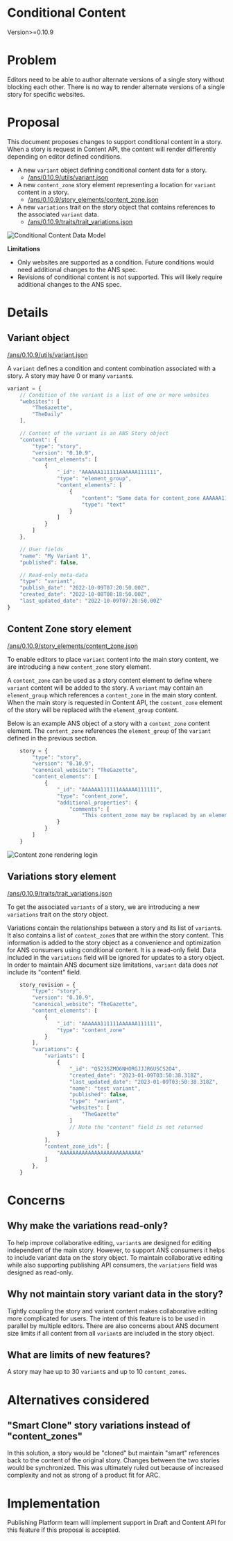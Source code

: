 # Conditional Content

Version>=0.10.9

# Problem

Editors need to be able to author alternate versions of a single story without blocking each other.  There is no way to render alternate versions of a single story for specific websites.

# Proposal

This document proposes changes to support conditional content in a story.  When a story is request in Content API, the content will render differently depending on editor defined conditions.

* A new `variant` object defining conditional content data for a story. 
  * [/ans/0.10.9/utils/variant.json](https://github.com/washingtonpost/ans-schema/blob/master/src/main/resources/schema/ans/0.10.9/utils/variant.json)
* A new `content_zone` story element representing a location for `variant` content in a story.
  * [/ans/0.10.9/story_elements/content_zone.json](https://github.com/washingtonpost/ans-schema/blob/master/src/main/resources/schema/ans/0.10.9/story_elements/content_zone.json)
* A new `variations` trait on the story object that contains references to the associated `variant` data.
  * [/ans/0.10.9/traits/trait_variations.json](https://github.com/washingtonpost/ans-schema/blob/master/src/main/resources/schema/ans/0.10.9/traits/trait_variations.json)

![Conditional Content Data Model](../img/conditional-content-data-model.png)

**Limitations**
* Only websites are supported as a condition.  Future conditions would need additional changes to the ANS spec.
* Revisions of conditional content is not supported.  This will likely require additional changes to the ANS spec.

# Details

## Variant object

[/ans/0.10.9/utils/variant.json](https://github.com/washingtonpost/ans-schema/blob/master/src/main/resources/schema/ans/0.10.9/utils/variant.json)

A `variant` defines a condition and content combination associated with a story.  A story may have 0 or many `variant`s.

```javascript
variant = {
    // Condition of the variant is a list of one or more websites
    "websites": [            
        "TheGazette",
        "TheDaily"
    ],

    // Content of the variant is an ANS Story object
    "content": {
        "type": "story",
        "version": "0.10.9",
        "content_elements": [
            {
                "_id": "AAAAAA111111AAAAAA111111",
                "type": "element_group",
                "content_elements": [
                    {
                        "content": "Some data for content_zone AAAAAA111111AAAAAA111111",
                        "type": "text"
                    }
                ]
            }
        ]
    },

    // User fields
    "name": "My Variant 1",                           
    "published": false,                             

    // Read-only meta-data
    "type": "variant",
    "publish_date": "2022-10-09T07:20:50.00Z",
    "created_date": "2022-10-08T08:18:50.00Z",
    "last_updated_date": "2022-10-09T07:20:50.00Z"
}
```


## Content Zone story element

[/ans/0.10.9/story_elements/content_zone.json](https://github.com/washingtonpost/ans-schema/blob/master/src/main/resources/schema/ans/0.10.9/story_elements/content_zone.json)

To enable editors to place `variant` content into the main story content, we are introducing a new `content_zone` story element.

A `content_zone` can be used as a story content element to define where `variant` content will be added to the story.  A `variant` may contain an `element_group` which references a `content_zone` in the main story content.  When the main story is requested in Content API, the `content_zone` element of the story will be replaced with the `element_group` content.  

Below is an example ANS object of a story with a `content_zone` content element.  The `content_zone` references the `element_group` of the `variant` defined in the previous section.

```javascript
    story = {
        "type": "story",
        "version": "0.10.9",
        "canonical_website": "TheGazette",
        "content_elements": [
            {
                "_id": "AAAAAA111111AAAAAA111111",
                "type": "content_zone",
                "additional_properties": {
                    "comments": [
                        "This content_zone may be replaced by an element_group from a variant"
                }
            }
        ]
    }
```

![Content zone rendering login](../img/content-zone-rendering-logic.png)


## Variations story element

[/ans/0.10.9/traits/trait_variations.json](https://github.com/washingtonpost/ans-schema/blob/master/src/main/resources/schema/ans/0.10.9/traits/trait_variations.json)

To get the associated `variants` of a story, we are introducing a new `variations` trait on the story object.

Variations contain the relationships between a story and its list of `variant`s.  It also contains a list of `content_zone`s that are within the story content.  This information is added to the story object as a convenience and optimization for ANS consumers using conditional content.  It is a read-only field.  Data included in the `variations` field will be ignored for updates to a story object.  In order to maintain ANS document size limitations, `variant` data does *not* include its "content" field.

```javascript
    story_revision = {
        "type": "story",
        "version": "0.10.9",
        "canonical_website": "TheGazette",
        "content_elements": [
            {
                "_id": "AAAAAA111111AAAAAA111111",
                "type": "content_zone"
            }
        ],
        "variations": {
            "variants": [
                {
                    "_id": "Q523SZMO6NHORGJJJR6USCS2O4",
                    "created_date": "2023-01-09T03:50:38.318Z",
                    "last_updated_date": "2023-01-09T03:50:38.318Z",
                    "name": "test variant",
                    "published": false,
                    "type": "variant",
                    "websites": [
                        "TheGazette"
                    ]
                    // Note the "content" field is not returned
                }
            ],
            "content_zone_ids": [
                "AAAAAAAAAAAAAAAAAAAAAAAAAA"
            ]
        },
    }
```

# Concerns

## Why make the variations read-only?

To help improve collaborative editing, `variant`s are designed for editing independent of the main story.  However, to support ANS consumers it helps to include variant data on the story object.  To maintain collaborative editing while also supporting publishing API consumers, the `variations` field was designed as read-only.

## Why not maintain story variant data in the story?

Tightly coupling the story and variant content makes collaborative editing more complicated for users.  The intent of this feature is to be used in parallel by multiple editors.  There are also concerns about ANS document size limits if all content from all `variant`s are included in the story object.

## What are limits of new features?

A story may hae up to 30 `variant`s and up to 10 `content_zones`.

# Alternatives considered

## "Smart Clone" story variations instead of "content_zones"

In this solution, a story would be "cloned" but maintain "smart" references back to the content of the original story.  Changes between the two stories would be synchronized.  This was ultimately ruled out because of increased complexity and not as strong of a product fit for ARC.

# Implementation

Publishing Platform team will implement support in Draft and Content API for this feature if this proposal is accepted.
